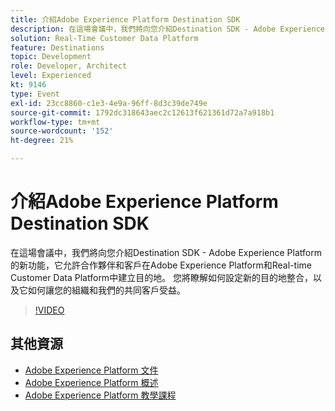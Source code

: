 ```yaml
---
title: 介紹Adobe Experience Platform Destination SDK
description: 在這場會議中，我們將向您介紹Destination SDK - Adobe Experience Platform的新功能，它允許合作夥伴和客戶在Adobe Experience Platform和Real-time Customer Data Platform中建立目的地。 您將瞭解如何設定新的目的地整合，以及它如何讓您的組織和我們的共同客戶受益。
solution: Real-Time Customer Data Platform
feature: Destinations
topic: Development
role: Developer, Architect
level: Experienced
kt: 9146
type: Event
exl-id: 23cc8860-c1e3-4e9a-96ff-8d3c39de749e
source-git-commit: 1792dc318643aec2c12613f621361d72a7a918b1
workflow-type: tm+mt
source-wordcount: '152'
ht-degree: 21%

---
```


# 介紹Adobe Experience Platform Destination SDK

在這場會議中，我們將向您介紹Destination SDK - Adobe Experience Platform的新功能，它允許合作夥伴和客戶在Adobe Experience Platform和Real-time Customer Data Platform中建立目的地。 您將瞭解如何設定新的目的地整合，以及它如何讓您的組織和我們的共同客戶受益。


>[!VIDEO](https://video.tv.adobe.com/v/337583/?quality=12&learn=on&hidetitle=true)

## 其他資源

- [Adobe Experience Platform 文件](https://experienceleague.adobe.com/docs/experience-platform.html)
- [Adobe Experience Platform 概述](https://experienceleague.adobe.com/docs/experience-platform/landing/home.html?lang=zh-Hant)
- [Adobe Experience Platform 教學課程](https://experienceleague.adobe.com/docs/platform-learn/tutorials/overview.html?lang=zh-Hant)
